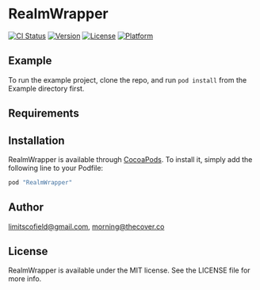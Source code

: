 # RealmWrapper

[![CI Status](http://img.shields.io/travis/limitscofield@gmail.com/RealmWrapper.svg?style=flat)](https://travis-ci.org/limitscofield@gmail.com/RealmWrapper)
[![Version](https://img.shields.io/cocoapods/v/RealmWrapper.svg?style=flat)](http://cocoapods.org/pods/RealmWrapper)
[![License](https://img.shields.io/cocoapods/l/RealmWrapper.svg?style=flat)](http://cocoapods.org/pods/RealmWrapper)
[![Platform](https://img.shields.io/cocoapods/p/RealmWrapper.svg?style=flat)](http://cocoapods.org/pods/RealmWrapper)

## Example

To run the example project, clone the repo, and run `pod install` from the Example directory first.

## Requirements

## Installation

RealmWrapper is available through [CocoaPods](http://cocoapods.org). To install
it, simply add the following line to your Podfile:

```ruby
pod "RealmWrapper"
```

## Author

limitscofield@gmail.com, morning@thecover.co

## License

RealmWrapper is available under the MIT license. See the LICENSE file for more info.
